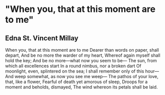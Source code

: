 # "When you, that at this moment are to me"
## Edna St. Vincent Millay
When you, that at this moment are to me
Dearer than words on paper, shall depart,
And be no more the warder of my heart,
Whereof again myself shall hold the key;
And be no more—what now you seem to be—
The sun, from which all excellences start
In a round nimbus, nor a broken dart
Of moonlight, even, splintered on the sea;
I shall remember only of this hour—
And weep somewhat, as now you see me weep—
The pathos of your love, that, like a flower,
Fearful of death yet amorous of sleep,
Droops for a moment and beholds, dismayed,
The wind whereon its petals shall be laid.